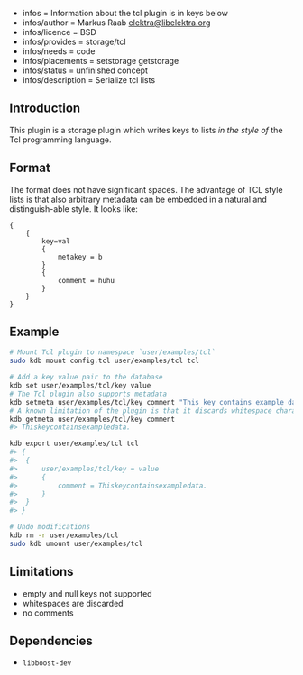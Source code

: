 - infos = Information about the tcl plugin is in keys below
- infos/author = Markus Raab <elektra@libelektra.org>
- infos/licence = BSD
- infos/provides = storage/tcl
- infos/needs = code
- infos/placements = setstorage getstorage
- infos/status = unfinished concept
- infos/description = Serialize tcl lists

## Introduction

This plugin is a storage plugin which writes keys to lists *in the style of*
the Tcl programming language.

## Format

The format does not have significant spaces.  The advantage of TCL style
lists is that also arbitrary metadata can be embedded in a natural and
distinguish-able style. It looks like:

    {
        {
            key=val
            {
                metakey = b
            }
            {
                comment = huhu
            }
        }
    }

## Example

```sh
# Mount Tcl plugin to namespace `user/examples/tcl`
sudo kdb mount config.tcl user/examples/tcl tcl

# Add a key value pair to the database
kdb set user/examples/tcl/key value
# The Tcl plugin also supports metadata
kdb setmeta user/examples/tcl/key comment "This key contains example data."
# A known limitation of the plugin is that it discards whitespace characters
kdb getmeta user/examples/tcl/key comment
#> Thiskeycontainsexampledata.

kdb export user/examples/tcl tcl
#> {
#> 	{
#> 		user/examples/tcl/key = value
#> 		{
#> 			comment = Thiskeycontainsexampledata.
#> 		}
#> 	}
#> }

# Undo modifications
kdb rm -r user/examples/tcl
sudo kdb umount user/examples/tcl
```

## Limitations

- empty and null keys not supported
- whitespaces are discarded
- no comments

## Dependencies

- `libboost-dev`


